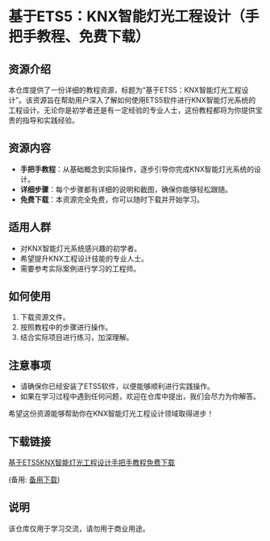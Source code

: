 # 基于ETS5：KNX智能灯光工程设计（手把手教程、免费下载）

## 资源介绍

本仓库提供了一份详细的教程资源，标题为“基于ETS5：KNX智能灯光工程设计”。该资源旨在帮助用户深入了解如何使用ETS5软件进行KNX智能灯光系统的工程设计。无论你是初学者还是有一定经验的专业人士，这份教程都将为你提供宝贵的指导和实践经验。

## 资源内容

- **手把手教程**：从基础概念到实际操作，逐步引导你完成KNX智能灯光系统的设计。
- **详细步骤**：每个步骤都有详细的说明和截图，确保你能够轻松跟随。
- **免费下载**：本资源完全免费，你可以随时下载并开始学习。

## 适用人群

- 对KNX智能灯光系统感兴趣的初学者。
- 希望提升KNX工程设计技能的专业人士。
- 需要参考实际案例进行学习的工程师。

## 如何使用

1. 下载资源文件。
2. 按照教程中的步骤进行操作。
3. 结合实际项目进行练习，加深理解。

## 注意事项

- 请确保你已经安装了ETS5软件，以便能够顺利进行实践操作。
- 如果在学习过程中遇到任何问题，欢迎在仓库中提出，我们会尽力为你解答。

希望这份资源能够帮助你在KNX智能灯光工程设计领域取得进步！

## 下载链接
[基于ETS5KNX智能灯光工程设计手把手教程免费下载](https://pan.quark.cn/s/b3b911f1399e) 

(备用: [备用下载](https://pan.baidu.com/s/1k7ExD45WgiTUrZ2rZB4sRQ?pwd=1234))

## 说明

该仓库仅用于学习交流，请勿用于商业用途。
